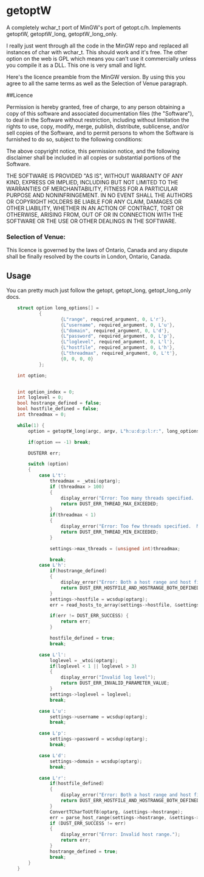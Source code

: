 # getoptW

A completely wchar_t port of MinGW's port of getopt.c/h.  Implements getoptW, getoptW_long, getoptW_long_only.

I really just went through all the code in the MinGW repo and replaced all instances of char with wchar_t.  This should work and it's free.  The other option on the web is GPL which means you can't use it commercially unless you compile it as a DLL.  This one is very small and light.

Here's the licence preamble from the MinGW version.  By using this you agree to all the same terms as well as the Selection of Venue paragraph.

##Licence

Permission is hereby granted, free of charge, to any person obtaining a
copy of this software and associated documentation files (the "Software"),
to deal in the Software without restriction, including without limitation
the rights to use, copy, modify, merge, publish, distribute, sublicense,
and/or sell copies of the Software, and to permit persons to whom the
Software is furnished to do so, subject to the following conditions:

The above copyright notice, this permission notice, and the following
disclaimer shall be included in all copies or substantial portions of
the Software.

THE SOFTWARE IS PROVIDED "AS IS", WITHOUT WARRANTY OF ANY KIND, EXPRESS
OR IMPLIED, INCLUDING BUT NOT LIMITED TO THE WARRANTIES OF MERCHANTABILITY,
FITNESS FOR A PARTICULAR PURPOSE AND NONINFRINGEMENT.  IN NO EVENT SHALL
THE AUTHORS OR COPYRIGHT HOLDERS BE LIABLE FOR ANY CLAIM, DAMAGES OR OTHER
LIABILITY, WHETHER IN AN ACTION OF CONTRACT, TORT OR OTHERWISE, ARISING
FROM, OUT OF OR IN CONNECTION WITH THE SOFTWARE OR THE USE OR OTHER
DEALINGS IN THE SOFTWARE.


### Selection of Venue:

This licence is governed by the laws of Ontario, Canada and any dispute 
shall be finally resolved by the courts in London, Ontario, Canada.


## Usage
You can pretty much just follow the getopt, getopt_long, getopt_long_only docs.
```c
    struct option long_options[] =
            {
                    {L"range", required_argument, 0, L'r'},
                    {L"username", required_argument, 0, L'u'},
                    {L"domain", required_argument, 0, L'd'},
                    {L"password", required_argument, 0, L'p'},
                    {L"loglevel", required_argument, 0, L'l'},
                    {L"hostfile", required_argument, 0, L'h'},
                    {L"threadmax", required_argument, 0, L't'},
                    {0, 0, 0, 0}
            };

    int option;


    int option_index = 0;
    int loglevel = 0;
    bool hostrange_defined = false;
    bool hostfile_defined = false;
    int threadmax = 0;

    while(1) {
        option = getoptW_long(argc, argv, L"h:u:d:p:l:r:", long_options, &option_index);

        if(option == -1) break;

        DUSTERR err;

        switch (option)
        {
            case L't':
                threadmax = _wtoi(optarg);
                if (threadmax > 100)
                {
                    display_error("Error: Too many threads specified.  Max is 100.");
                    return DUST_ERR_THREAD_MAX_EXCEEDED;
                }
                if(threadmax < 1)
                {
                    display_error("Error: Too few threads specified.  Min is 1.");
                    return DUST_ERR_THREAD_MIN_EXCEEDED;
                }

                settings->max_threads = (unsigned int)threadmax;

                break;
            case L'h':
                if(hostrange_defined)
                {
                    display_error("Error: Both a host range and host file were defined.  Please define only one.");
                    return DUST_ERR_HOSTFILE_AND_HOSTRANGE_BOTH_DEFINED;
                }
                settings->hostfile = wcsdup(optarg);
                err = read_hosts_to_array(settings->hostfile, &settings->hosts);

                if(err != DUST_ERR_SUCCESS) {
                    return err;
                }

                hostfile_defined = true;
                break;

            case L'l':
                loglevel = _wtoi(optarg);
                if(loglevel < 1 || loglevel > 3)
                {
                    display_error("Invalid log level");
                    return DUST_ERR_INVALID_PARAMETER_VALUE;
                }
                settings->loglevel = loglevel;
                break;

            case L'u':
                settings->username = wcsdup(optarg);
                break;

            case L'p':
                settings->password = wcsdup(optarg);
                break;

            case L'd':
                settings->domain = wcsdup(optarg);
                break;

            case L'r':
                if(hostfile_defined)
                {
                    display_error("Error: Both a host range and host file were defined.  Please define only one.");
                    return DUST_ERR_HOSTFILE_AND_HOSTRANGE_BOTH_DEFINED;
                }
                ConvertTCharToUtf8(optarg, &settings->hostrange);
                err = parse_host_range(settings->hostrange, &settings->hosts);
                if (DUST_ERR_SUCCESS != err)
                {
                    display_error("Error: Invalid host range.");
                    return err;
                }
                hostrange_defined = true;
                break;
        }
    }

```